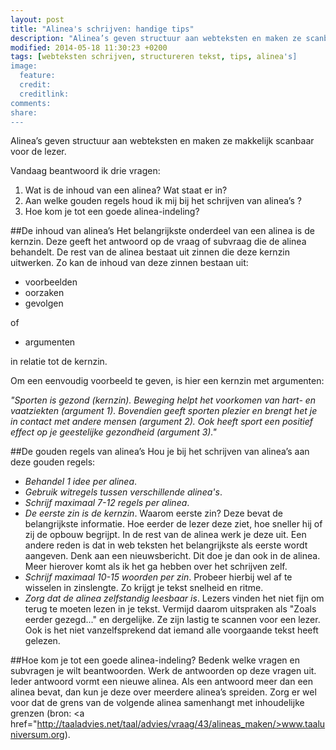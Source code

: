 ```yaml
---
layout: post
title: "Alinea's schrijven: handige tips"
description: "Alinea’s geven structuur aan webteksten en maken ze scanbaar. In deze blog lees je tips voor het schrijven van alinea’s."
modified: 2014-05-18 11:30:23 +0200
tags: [webteksten schrijven, structureren tekst, tips, alinea's]
image:
  feature: 
  credit: 
  creditlink: 
comments: 
share: 
---
```

Alinea’s geven structuur aan webteksten en maken ze makkelijk scanbaar voor de lezer. 

Vandaag beantwoord ik drie vragen:
1)	Wat is de inhoud van een alinea? Wat staat er in?
2)	Aan welke gouden regels houd ik mij bij het schrijven van alinea’s ?
3)	Hoe kom je tot een goede alinea-indeling?

##De inhoud van alinea’s
Het belangrijkste onderdeel van een alinea is de kernzin. Deze geeft het antwoord op de vraag of subvraag die de alinea behandelt. De rest van de alinea bestaat uit zinnen die deze kernzin uitwerken. Zo kan de inhoud van deze zinnen bestaan uit:

- voorbeelden
- oorzaken
- gevolgen

of

- argumenten

in relatie tot de kernzin.

Om een eenvoudig voorbeeld te geven, is hier een kernzin met argumenten:

_"Sporten is gezond (kernzin). Beweging helpt het voorkomen van hart- en vaatziekten (argument 1). Bovendien geeft sporten plezier en brengt het je in contact met andere mensen (argument 2). Ook heeft sport een positief effect op je geestelijke gezondheid  (argument 3)."_


##De gouden regels van alinea’s
Hou je bij het schrijven van alinea’s aan deze gouden regels:

- _Behandel 1 idee per alinea_.
- _Gebruik witregels tussen verschillende alinea's_.
- _Schrijf maximaal 7-12 regels per alinea_.
- _De eerste zin is de kernzin_. Waarom eerste zin? Deze bevat de
  belangrijkste informatie. Hoe eerder de lezer deze ziet, hoe sneller
  hij of zij de opbouw begrijpt. In de rest van de alinea werk je deze
  uit. Een andere reden is dat in web teksten het belangrijkste als
  eerste wordt aangeven. Denk aan een nieuwsbericht. Dit doe je dan
  ook in de alinea. Meer hierover komt als ik het ga hebben over het
  schrijven zelf.
- _Schrijf maximaal 10-15 woorden per zin_. Probeer hierbij wel af te
  wisselen in zinslengte. Zo krijgt je tekst snelheid en ritme.
- _Zorg dat de alinea zelfstandig leesbaar is_. Lezers vinden het niet
  fijn om terug te moeten lezen in je tekst. Vermijd daarom uitspraken als
   "Zoals eerder gezegd..." en dergelijke. Ze zijn lastig te scannen
  voor een lezer. Ook is het niet vanzelfsprekend dat iemand alle
  voorgaande tekst heeft gelezen. 

##Hoe kom je tot een goede alinea-indeling?
Bedenk welke vragen en subvragen je wilt beantwoorden. Werk de
antwoorden op deze vragen uit. Ieder antwoord vormt een nieuwe
alinea. Als een antwoord meer dan een alinea bevat, dan kun je deze
over meerdere alinea’s spreiden. Zorg er wel voor dat de grens van de
volgende alinea samenhangt met inhoudelijke grenzen (bron: <a href="http://taaladvies.net/taal/advies/vraag/43/alineas_maken/>www.taaluniversum.org)</a>.
